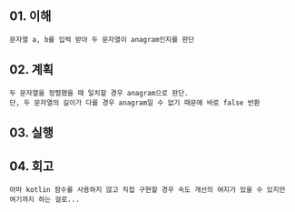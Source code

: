 ## 01. 이해
    문자열 a, b를 입력 받아 두 문자열이 anagram인지를 판단
       
## 02. 계획
    두 문자열을 정렬했을 때 일치할 경우 anagram으로 판단.
    단, 두 문자열의 길이가 다를 경우 anagram일 수 없기 때문에 바로 false 반환
    
## 03. 실행

## 04. 회고
    아마 kotlin 함수를 사용하지 않고 직접 구현할 경우 속도 개선의 여지가 있을 수 있지만
    여기까지 하는 걸로...